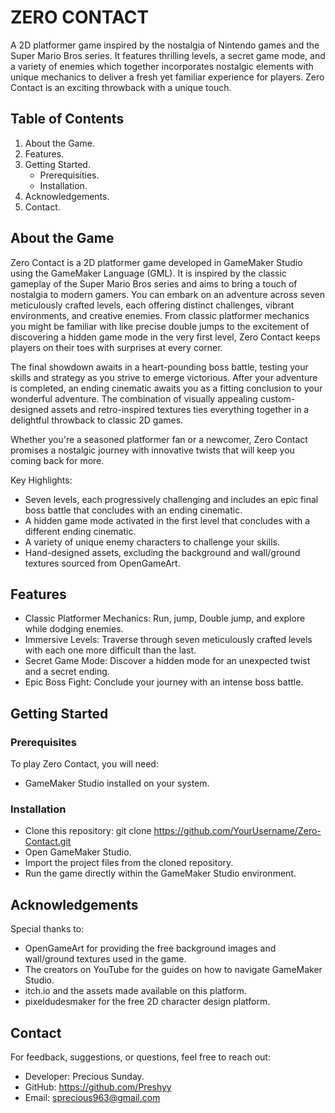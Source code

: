 # ZERO CONTACT

A 2D platformer game inspired by the nostalgia of Nintendo games and the Super Mario Bros series. It features thrilling levels, a secret game mode, and a variety of enemies which together incorporates nostalgic elements with unique mechanics to deliver a fresh yet familiar experience for players. Zero Contact is an exciting throwback with a unique touch. 

## Table of Contents
1. About the Game.
2. Features.
3. Getting Started.
   - Prerequisities.
   - Installation.
4. Acknowledgements.
5. Contact.

## About the Game

Zero Contact is a 2D platformer game developed in GameMaker Studio using the GameMaker Language (GML). It is inspired by the classic gameplay of the Super Mario Bros series and aims to bring a touch of nostalgia to modern gamers. You can embark on an adventure across seven meticulously crafted levels, each offering distinct challenges, vibrant environments, and creative enemies. From classic platformer mechanics you might be familiar with like precise double jumps to the excitement of discovering a hidden game mode in the very first level, Zero Contact keeps players on their toes with surprises at every corner.

The final showdown awaits in a heart-pounding boss battle, testing your skills and strategy as you strive to emerge victorious. After your adventure is completed, an ending cinematic awaits you as a fitting conclusion to your wonderful adventure. The combination of visually appealing custom-designed assets and retro-inspired textures ties everything together in a delightful throwback to classic 2D games.

Whether you're a seasoned platformer fan or a newcomer, Zero Contact promises a nostalgic journey with innovative twists that will keep you coming back for more.

Key Highlights:

- Seven levels, each progressively challenging and includes an epic final boss battle that concludes with an ending cinematic.
- A hidden game mode activated in the first level that concludes with a different ending cinematic.
- A variety of unique enemy characters to challenge your skills.
- Hand-designed assets, excluding the background and wall/ground textures sourced from OpenGameArt.

## Features
- Classic Platformer Mechanics: Run, jump, Double jump, and explore while dodging enemies.
- Immersive Levels: Traverse through seven meticulously crafted levels with each one more difficult than the last.
- Secret Game Mode: Discover a hidden mode for an unexpected twist and a secret ending.
- Epic Boss Fight: Conclude your journey with an intense boss battle.

## Getting Started
### Prerequisites
To play Zero Contact, you will need:
- GameMaker Studio installed on your system.

### Installation
- Clone this repository: git clone https://github.com/YourUsername/Zero-Contact.git
- Open GameMaker Studio.
- Import the project files from the cloned repository.
- Run the game directly within the GameMaker Studio environment.

## Acknowledgements
Special thanks to:
- OpenGameArt for providing the free background images and wall/ground textures used in the game.
- The creators on YouTube for the guides on how to navigate GameMaker Studio.
- itch.io and the assets made available on this platform.
- pixeldudesmaker for the free 2D character design platform.

## Contact
For feedback, suggestions, or questions, feel free to reach out:
- Developer: Precious Sunday.
- GitHub: https://github.com/Preshyy
- Email: sprecious963@gmail.com



